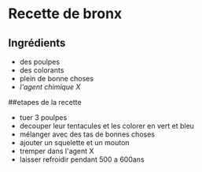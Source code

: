 # Recette de bronx

## Ingrédients

* des poulpes
* des colorants
* plein de bonne choses
* *l'agent chimique X*

##etapes de la recette

* tuer 3 poulpes
* decouper leur tentacules et les colorer en vert et bleu
* mélanger avec des tas de bonnes choses
* ajouter un squelette et un mouton
* tremper dans l'agent X
* laisser refroidir pendant 500 a  600ans
